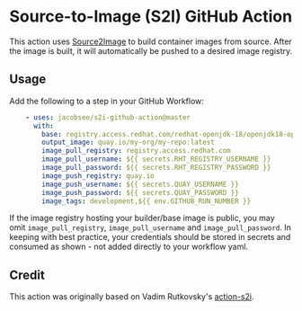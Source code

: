# Source-to-Image (S2I) GitHub Action

This action uses [Source2Image](https://github.com/openshift/source-to-image) to build container
images from source. After the image is built, it will automatically be pushed to a desired
image registry.

## Usage

Add the following to a step in your GitHub Workflow:

```yaml
    - uses: jacobsee/s2i-github-action@master
      with:
        base: registry.access.redhat.com/redhat-openjdk-18/openjdk18-openshift
        output_image: quay.io/my-org/my-repo:latest
        image_pull_registry: registry.access.redhat.com
        image_pull_username: ${{ secrets.RHT_REGISTRY_USERNAME }}
        image_pull_password: ${{ secrets.RHT_REGISTRY_PASSWORD }}
        image_push_registry: quay.io
        image_push_username: ${{ secrets.QUAY_USERNAME }}
        image_push_password: ${{ secrets.QUAY_PASSWORD }}
        image_tags: development,${{ env.GITHUB_RUN_NUMBER }}
```

If the image registry hosting your builder/base image is public, you may omit `image_pull_registry`,
`image_pull_username` and `image_pull_password`. In keeping with best practice, your credentials
should be stored in secrets and consumed as shown - not added directly to your workflow yaml.

## Credit

This action was originally based on Vadim Rutkovsky's [action-s2i](https://github.com/vrutkovs/action-s2i).
